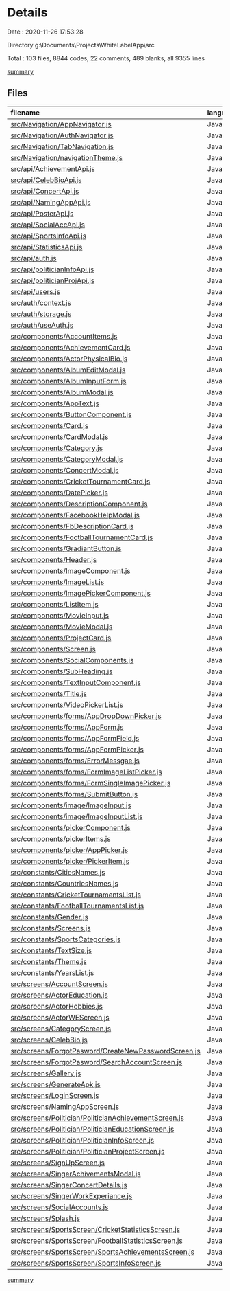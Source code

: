 # Details

Date : 2020-11-26 17:53:28

Directory g:\Documents\Projects\WhiteLabelApp\src

Total : 103 files,  8844 codes, 22 comments, 489 blanks, all 9355 lines

[summary](results.md)

## Files
| filename | language | code | comment | blank | total |
| :--- | :--- | ---: | ---: | ---: | ---: |
| [src/Navigation/AppNavigator.js](/src/Navigation/AppNavigator.js) | JavaScript | 77 | 0 | 5 | 82 |
| [src/Navigation/AuthNavigator.js](/src/Navigation/AuthNavigator.js) | JavaScript | 25 | 0 | 5 | 30 |
| [src/Navigation/TabNavigation.js](/src/Navigation/TabNavigation.js) | JavaScript | 40 | 0 | 5 | 45 |
| [src/Navigation/navigationTheme.js](/src/Navigation/navigationTheme.js) | JavaScript | 10 | 0 | 2 | 12 |
| [src/api/AchievementApi.js](/src/api/AchievementApi.js) | JavaScript | 18 | 0 | 3 | 21 |
| [src/api/CelebBioApi.js](/src/api/CelebBioApi.js) | JavaScript | 13 | 0 | 1 | 14 |
| [src/api/ConcertApi.js](/src/api/ConcertApi.js) | JavaScript | 16 | 0 | 2 | 18 |
| [src/api/NamingAppApi.js](/src/api/NamingAppApi.js) | JavaScript | 4 | 0 | 1 | 5 |
| [src/api/PosterApi.js](/src/api/PosterApi.js) | JavaScript | 40 | 0 | 2 | 42 |
| [src/api/SocialAccApi.js](/src/api/SocialAccApi.js) | JavaScript | 7 | 0 | 1 | 8 |
| [src/api/SportsInfoApi.js](/src/api/SportsInfoApi.js) | JavaScript | 18 | 0 | 5 | 23 |
| [src/api/StatisticsApi.js](/src/api/StatisticsApi.js) | JavaScript | 18 | 0 | 5 | 23 |
| [src/api/auth.js](/src/api/auth.js) | JavaScript | 7 | 0 | 3 | 10 |
| [src/api/politicianInfoApi.js](/src/api/politicianInfoApi.js) | JavaScript | 13 | 10 | 4 | 27 |
| [src/api/politicianProjApi.js](/src/api/politicianProjApi.js) | JavaScript | 18 | 10 | 5 | 33 |
| [src/api/users.js](/src/api/users.js) | JavaScript | 5 | 0 | 2 | 7 |
| [src/auth/context.js](/src/auth/context.js) | JavaScript | 3 | 0 | 3 | 6 |
| [src/auth/storage.js](/src/auth/storage.js) | JavaScript | 29 | 0 | 7 | 36 |
| [src/auth/useAuth.js](/src/auth/useAuth.js) | JavaScript | 17 | 0 | 5 | 22 |
| [src/components/AccountItems.js](/src/components/AccountItems.js) | JavaScript | 29 | 0 | 4 | 33 |
| [src/components/AchievementCard.js](/src/components/AchievementCard.js) | JavaScript | 57 | 0 | 5 | 62 |
| [src/components/ActorPhysicalBio.js](/src/components/ActorPhysicalBio.js) | JavaScript | 379 | 0 | 5 | 384 |
| [src/components/AlbumEditModal.js](/src/components/AlbumEditModal.js) | JavaScript | 111 | 0 | 3 | 114 |
| [src/components/AlbumInputForm.js](/src/components/AlbumInputForm.js) | JavaScript | 164 | 0 | 6 | 170 |
| [src/components/AlbumModal.js](/src/components/AlbumModal.js) | JavaScript | 77 | 0 | 2 | 79 |
| [src/components/AppText.js](/src/components/AppText.js) | JavaScript | 13 | 0 | 5 | 18 |
| [src/components/ButtonComponent.js](/src/components/ButtonComponent.js) | JavaScript | 36 | 0 | 3 | 39 |
| [src/components/Card.js](/src/components/Card.js) | JavaScript | 34 | 0 | 5 | 39 |
| [src/components/CardModal.js](/src/components/CardModal.js) | JavaScript | 68 | 0 | 3 | 71 |
| [src/components/Category.js](/src/components/Category.js) | JavaScript | 28 | 0 | 4 | 32 |
| [src/components/CategoryModal.js](/src/components/CategoryModal.js) | JavaScript | 86 | 0 | 3 | 89 |
| [src/components/ConcertModal.js](/src/components/ConcertModal.js) | JavaScript | 157 | 0 | 6 | 163 |
| [src/components/CricketTournamentCard.js](/src/components/CricketTournamentCard.js) | JavaScript | 68 | 0 | 5 | 73 |
| [src/components/DatePicker.js](/src/components/DatePicker.js) | JavaScript | 93 | 0 | 2 | 95 |
| [src/components/DescriptionComponent.js](/src/components/DescriptionComponent.js) | JavaScript | 37 | 0 | 3 | 40 |
| [src/components/FacebookHelpModal.js](/src/components/FacebookHelpModal.js) | JavaScript | 130 | 0 | 3 | 133 |
| [src/components/FbDescriptionCard.js](/src/components/FbDescriptionCard.js) | JavaScript | 29 | 0 | 3 | 32 |
| [src/components/FootballTournamentCard.js](/src/components/FootballTournamentCard.js) | JavaScript | 70 | 0 | 6 | 76 |
| [src/components/GradiantButton.js](/src/components/GradiantButton.js) | JavaScript | 40 | 0 | 3 | 43 |
| [src/components/Header.js](/src/components/Header.js) | JavaScript | 52 | 0 | 5 | 57 |
| [src/components/ImageComponent.js](/src/components/ImageComponent.js) | JavaScript | 70 | 0 | 8 | 78 |
| [src/components/ImageList.js](/src/components/ImageList.js) | JavaScript | 65 | 0 | 4 | 69 |
| [src/components/ImagePickerComponent.js](/src/components/ImagePickerComponent.js) | JavaScript | 108 | 0 | 3 | 111 |
| [src/components/ListItem.js](/src/components/ListItem.js) | JavaScript | 74 | 0 | 4 | 78 |
| [src/components/MovieInput.js](/src/components/MovieInput.js) | JavaScript | 154 | 0 | 7 | 161 |
| [src/components/MovieModal.js](/src/components/MovieModal.js) | JavaScript | 311 | 0 | 9 | 320 |
| [src/components/ProjectCard.js](/src/components/ProjectCard.js) | JavaScript | 54 | 0 | 5 | 59 |
| [src/components/Screen.js](/src/components/Screen.js) | JavaScript | 29 | 0 | 4 | 33 |
| [src/components/SocialComponents.js](/src/components/SocialComponents.js) | JavaScript | 13 | 0 | 2 | 15 |
| [src/components/SubHeading.js](/src/components/SubHeading.js) | JavaScript | 52 | 0 | 5 | 57 |
| [src/components/TextInputComponent.js](/src/components/TextInputComponent.js) | JavaScript | 45 | 0 | 3 | 48 |
| [src/components/Title.js](/src/components/Title.js) | JavaScript | 16 | 0 | 4 | 20 |
| [src/components/VideoPickerList.js](/src/components/VideoPickerList.js) | JavaScript | 522 | 0 | 6 | 528 |
| [src/components/forms/AppDropDownPicker.js](/src/components/forms/AppDropDownPicker.js) | JavaScript | 47 | 0 | 5 | 52 |
| [src/components/forms/AppForm.js](/src/components/forms/AppForm.js) | JavaScript | 14 | 0 | 3 | 17 |
| [src/components/forms/AppFormField.js](/src/components/forms/AppFormField.js) | JavaScript | 20 | 0 | 5 | 25 |
| [src/components/forms/AppFormPicker.js](/src/components/forms/AppFormPicker.js) | JavaScript | 21 | 0 | 4 | 25 |
| [src/components/forms/ErrorMessgae.js](/src/components/forms/ErrorMessgae.js) | JavaScript | 13 | 0 | 4 | 17 |
| [src/components/forms/FormImageListPicker.js](/src/components/forms/FormImageListPicker.js) | JavaScript | 28 | 0 | 7 | 35 |
| [src/components/forms/FormSingleImagePicker.js](/src/components/forms/FormSingleImagePicker.js) | JavaScript | 48 | 0 | 9 | 57 |
| [src/components/forms/SubmitButton.js](/src/components/forms/SubmitButton.js) | JavaScript | 8 | 0 | 4 | 12 |
| [src/components/image/ImageInput.js](/src/components/image/ImageInput.js) | JavaScript | 70 | 0 | 9 | 79 |
| [src/components/image/ImageInputList.js](/src/components/image/ImageInputList.js) | JavaScript | 36 | 0 | 5 | 41 |
| [src/components/pickerComponent.js](/src/components/pickerComponent.js) | JavaScript | 188 | 0 | 5 | 193 |
| [src/components/pickerItems.js](/src/components/pickerItems.js) | JavaScript | 20 | 0 | 2 | 22 |
| [src/components/picker/AppPicker.js](/src/components/picker/AppPicker.js) | JavaScript | 86 | 0 | 5 | 91 |
| [src/components/picker/PickerItem.js](/src/components/picker/PickerItem.js) | JavaScript | 19 | 0 | 5 | 24 |
| [src/constants/CitiesNames.js](/src/constants/CitiesNames.js) | JavaScript | 327 | 0 | 1 | 328 |
| [src/constants/CountriesNames.js](/src/constants/CountriesNames.js) | JavaScript | 54 | 0 | 1 | 55 |
| [src/constants/CricketTournamentsList.js](/src/constants/CricketTournamentsList.js) | JavaScript | 30 | 0 | 1 | 31 |
| [src/constants/FootballTournamentsList.js](/src/constants/FootballTournamentsList.js) | JavaScript | 30 | 0 | 1 | 31 |
| [src/constants/Gender.js](/src/constants/Gender.js) | JavaScript | 10 | 0 | 1 | 11 |
| [src/constants/Screens.js](/src/constants/Screens.js) | JavaScript | 28 | 0 | 1 | 29 |
| [src/constants/SportsCategories.js](/src/constants/SportsCategories.js) | JavaScript | 10 | 0 | 1 | 11 |
| [src/constants/TextSize.js](/src/constants/TextSize.js) | JavaScript | 6 | 0 | 1 | 7 |
| [src/constants/Theme.js](/src/constants/Theme.js) | JavaScript | 11 | 0 | 1 | 12 |
| [src/constants/YearsList.js](/src/constants/YearsList.js) | JavaScript | 166 | 0 | 1 | 167 |
| [src/screens/AccountScreen.js](/src/screens/AccountScreen.js) | JavaScript | 53 | 0 | 5 | 58 |
| [src/screens/ActorEducation.js](/src/screens/ActorEducation.js) | JavaScript | 270 | 1 | 4 | 275 |
| [src/screens/ActorHobbies.js](/src/screens/ActorHobbies.js) | JavaScript | 210 | 0 | 5 | 215 |
| [src/screens/ActorWEScreen.js](/src/screens/ActorWEScreen.js) | JavaScript | 37 | 0 | 5 | 42 |
| [src/screens/CategoryScreen.js](/src/screens/CategoryScreen.js) | JavaScript | 100 | 0 | 8 | 108 |
| [src/screens/CelebBio.js](/src/screens/CelebBio.js) | JavaScript | 216 | 1 | 7 | 224 |
| [src/screens/ForgotPasword/CreateNewPasswordScreen.js](/src/screens/ForgotPasword/CreateNewPasswordScreen.js) | JavaScript | 76 | 0 | 7 | 83 |
| [src/screens/ForgotPasword/SearchAccountScreen.js](/src/screens/ForgotPasword/SearchAccountScreen.js) | JavaScript | 59 | 0 | 5 | 64 |
| [src/screens/Gallery.js](/src/screens/Gallery.js) | JavaScript | 210 | 0 | 8 | 218 |
| [src/screens/GenerateApk.js](/src/screens/GenerateApk.js) | JavaScript | 66 | 0 | 2 | 68 |
| [src/screens/LoginScreen.js](/src/screens/LoginScreen.js) | JavaScript | 114 | 0 | 11 | 125 |
| [src/screens/NamingAppScreen.js](/src/screens/NamingAppScreen.js) | JavaScript | 77 | 0 | 7 | 84 |
| [src/screens/Politician/PoliticianAchievementScreen.js](/src/screens/Politician/PoliticianAchievementScreen.js) | JavaScript | 218 | 0 | 11 | 229 |
| [src/screens/Politician/PoliticianEducationScreen.js](/src/screens/Politician/PoliticianEducationScreen.js) | JavaScript | 115 | 0 | 9 | 124 |
| [src/screens/Politician/PoliticianInfoScreen.js](/src/screens/Politician/PoliticianInfoScreen.js) | JavaScript | 115 | 0 | 8 | 123 |
| [src/screens/Politician/PoliticianProjectScreen.js](/src/screens/Politician/PoliticianProjectScreen.js) | JavaScript | 199 | 0 | 15 | 214 |
| [src/screens/SignUpScreen.js](/src/screens/SignUpScreen.js) | JavaScript | 114 | 0 | 9 | 123 |
| [src/screens/SingerAchivementsModal.js](/src/screens/SingerAchivementsModal.js) | JavaScript | 84 | 0 | 5 | 89 |
| [src/screens/SingerConcertDetails.js](/src/screens/SingerConcertDetails.js) | JavaScript | 376 | 0 | 4 | 380 |
| [src/screens/SingerWorkExperiance.js](/src/screens/SingerWorkExperiance.js) | JavaScript | 45 | 0 | 3 | 48 |
| [src/screens/SocialAccounts.js](/src/screens/SocialAccounts.js) | JavaScript | 294 | 0 | 10 | 304 |
| [src/screens/Splash.js](/src/screens/Splash.js) | JavaScript | 17 | 0 | 4 | 21 |
| [src/screens/SportsScreen/CricketStatisticsScreen.js](/src/screens/SportsScreen/CricketStatisticsScreen.js) | JavaScript | 243 | 0 | 11 | 254 |
| [src/screens/SportsScreen/FootballStatisticsScreen.js](/src/screens/SportsScreen/FootballStatisticsScreen.js) | JavaScript | 244 | 0 | 11 | 255 |
| [src/screens/SportsScreen/SportsAchievementsScreen.js](/src/screens/SportsScreen/SportsAchievementsScreen.js) | JavaScript | 222 | 0 | 10 | 232 |
| [src/screens/SportsScreen/SportsInfoScreen.js](/src/screens/SportsScreen/SportsInfoScreen.js) | JavaScript | 131 | 0 | 9 | 140 |

[summary](results.md)